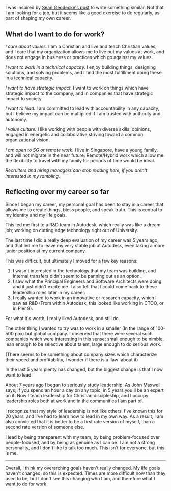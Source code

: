 

I was inspired by [Sean Geodecke's post](https://www.seangoedecke.com/my-engineering-values-2025/) to write something similar. Not that I am looking for a job, but it seems like a good exercise to do regularly, as part of shaping my own career. 

## What do I want to do for work? 

*I care about values.* I am a Christian and live and teach Christian values, and I care that my organization allows me to live out my values at work, and does not engage in business or practices which go against my values. 

*I want to work in a technical capacity.* I enjoy building things, designing solutions, and solving problems, and I find the most fulfillment doing these in a technical capacity.

*I want to have strategic impact.* I want to work on things which have strategic impact to the company, and in companies that have strategic impact to society.

*I want to lead.* I am committed to lead with accountability in any capacity, but I believe my impact can be multiplied if I am trusted with authority and autonomy. 

*I value culture.* I like working with people with diverse skills, opinions, engaged in energetic and collaborative striving toward a common organizational vision. 

*I am open to SG or remote work.* I live in Singapore, have a young family, and will not migrate in the near future. Remote/Hybrid work which allow me the flexibility to travel with my family for periods of time would be ideal.

_Recruiters and hiring managers can stop reading here, if you aren't interested in my rambling._

## Reflecting over my career so far

Since I began my career, my personal goal has been to stay in a career that allows me to create things, bless people, and speak truth. This is central to my identity and my life goals. 

This led me first to a R&D team in Autodesk, which really was like a dream job; working on cutting edge technology right out of University. 

The last time I did a really deep evaluation of my career was 5 years ago, and that led me to leave my very stable job at Autodesk, even taking a more junior position at my current company. 

This was difficult, but ultimately I moved for a few key reasons:

1. I wasn't interested in the technology that my team was building, and internal transfers didn't seem to be panning out as an option. 
2. I saw what the Principal Engineers and Software Architects were doing and it just didn't excite me. I also felt that I could come back to these leadership roles later in my career. 
3. I really wanted to work in an innovative or research capacity, which I saw as R&D (From within Autodesk, this looked like working in CTOO, or in Pier 9).

For what it's worth, I really liked Autodesk, and still do.

The other thing I wanted to try was to work in a smaller (In the range of 100-500 pax) but global company. I observed that there were several such companies which were interesting in this sense; small enough to be nimble, lean enough to be selective about talent, large enough to do serious work. 

(There seems to be something about company sizes which characterize their speed and profitability, I wonder if there is a 'law' about it)

In the last 5 years plenty has changed, but the biggest change is that I now want to lead. 

About 7 years ago I began to seriously study leadership. As John Maxwell says, if you spend an hour a day on any topic, in 5 years you'll be an expert on it. Now I teach leadership for Christian discipleship, and I occupy leadership roles both at work and in the communities I am part of. 

I recognize that my style of leadership is not like others. I've known this for 20 years, and I've had to learn how to lead in my own way. As a result, I am also convicted that it is better to be a first rate version of myself, than a second rate version of someone else. 

I lead by being transparent with my team, by being problem-focused over people-focused, and by being as genuine as I can be. I am not a strong personality, and I don't like to talk too much. This isn't for everyone, but this is me. 

---

Overall, I think my overarching goals haven't really changed. My life goals haven't changed, so this is expected. Times are more difficult now than they used to be, but I don't see this changing who I am, and therefore what I want to do for work. 
